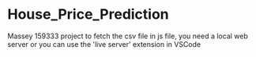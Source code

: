 # House_Price_Prediction
Massey 159333 project
to fetch the csv file in js file, you need a local web server or you can use the 'live server' extension in VSCode
